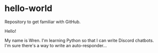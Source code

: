 # hello-world
Repository to get familiar with GitHub.

Hello!

My name is Wren. I'm learning Python so that I can write
Discord chatbots. I'm sure there's a way to write an
auto-responder...
